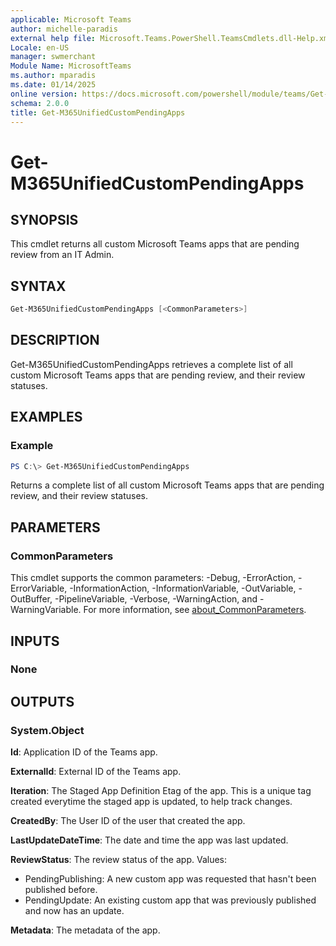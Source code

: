 ```yaml
---
applicable: Microsoft Teams
author: michelle-paradis
external help file: Microsoft.Teams.PowerShell.TeamsCmdlets.dll-Help.xml
Locale: en-US
manager: swmerchant
Module Name: MicrosoftTeams
ms.author: mparadis
ms.date: 01/14/2025
online version: https://docs.microsoft.com/powershell/module/teams/Get-M365UnifiedCustomPendingApps
schema: 2.0.0
title: Get-M365UnifiedCustomPendingApps
---
```


# Get-M365UnifiedCustomPendingApps 

## SYNOPSIS

This cmdlet returns all custom Microsoft Teams apps that are pending review from an IT Admin.

## SYNTAX

```powershell
Get-M365UnifiedCustomPendingApps [<CommonParameters>]
```

## DESCRIPTION

Get-M365UnifiedCustomPendingApps retrieves a complete list of all custom Microsoft Teams apps that are pending review, and their review statuses.

## EXAMPLES

### Example

```powershell
PS C:\> Get-M365UnifiedCustomPendingApps
```

Returns a complete list of all custom Microsoft Teams apps that are pending review, and their review statuses.

## PARAMETERS

### CommonParameters

This cmdlet supports the common parameters: -Debug, -ErrorAction, -ErrorVariable, -InformationAction, -InformationVariable, -OutVariable, -OutBuffer, -PipelineVariable, -Verbose, -WarningAction, and -WarningVariable. For more information, see [about_CommonParameters](http://go.microsoft.com/fwlink/?LinkID=113216).

## INPUTS

### None

## OUTPUTS

### System.Object

**Id**:
Application ID of the Teams app.

**ExternalId**:
External ID of the Teams app.

**Iteration**:
The Staged App Definition Etag of the app. This is a unique tag created everytime the staged app is updated, to help track changes.

**CreatedBy**:
The User ID of the user that created the app.

**LastUpdateDateTime**:
The date and time the app was last updated.

**ReviewStatus**:
The review status of the app.
Values:

- PendingPublishing: A new custom app was requested that hasn't been published before.
- PendingUpdate: An existing custom app that was previously published and now has an update.

**Metadata**:
The metadata of the app.
